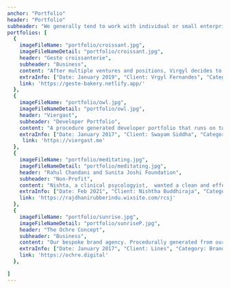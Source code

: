 ```yaml
---
anchor: "Portfolio"
header: "Portfolio"
subheader: "We generally tend to work with individual or small enterprises who let us interprit their story with them. Generally, it'd start with a storyboard and the process of detailing out involves multiple rounds of discussion so that we understand the philosophy and the motivation behind the brand that we are to craft."
portfolios: [
  {
    imageFileName: "portfolio/croissant.jpg",
    imageFileNameDetail: "portfolio/croissant.jpg",
    header: "Geste croissanterie",
    subheader: "Business",
    content: "After multiple ventures and positions, Virgyl decides to start his own croissanterie and artisinal bakery at Toronto, Canada. We worked with him from ground up, from figuring out the layout to the brand colors, to delivering a fast, responsive and an easily configurable website.",
    extraInfo: ["Date: January 2019", "Client: Vrgyl Fernandes", "Category: Business"],
    link: 'https://geste-bakery.netlify.app/'
  },
  {
    imageFileName: "portfolio/owl.jpg",
    imageFileNameDetail: "portfolio/owl.jpg",
    header: "Viergast",
    subheader: "Developer Portfolio",
    content: "A procedure generated developer portfolio that runs on top of a reactjs, material design and google cloud platform. Its eminently configurable and forms the basis of our propertary site-gen technology.",
    extraInfo: ["Date: January 2017", "Client: Swayam Siddha", "Category: Portfolio"],
     link: 'https://viergast.me'
  },
  {
    imageFileName: "portfolio/meditating.jpg",
    imageFileNameDetail: "portfolio/meditating.jpg",
    header: "Rahul Chandani and Sunita Joshi Foundation",
    subheader: "Non-Profit",
    content: "Nishta, a clinical psycologyist,  wanted a clean and effective website to establish digital presense for her social initiative based out of New Delhi, India. She was clear about the technology stack, language and content of the site. We delivered a minimalist and functional website built with Wix.com",
    extraInfo: ["Date: Feb 2021", "Client: Nishtha Buddhiraja", "Category: NGO"],
    link: 'https://rajdhanirubberindu.wixsite.com/rcsj'
  },
  {
    imageFileName: "portfolio/sunrise.jpg",
    imageFileNameDetail: "portfolio/sunriseP.jpg",
    header: "The Ochre Concept",
    subheader: "Business",
    content: "Our bespoke brand agency. Procedurally generated from our propritery site generation technology. Built on gatsbyjs, bootstrap and netlify and eminently configurable.",
    extraInfo: ["Date: January 2017", "Client: Lines", "Category: Branding"],
    link: 'https://ochre.digital'
  },

]
---
```

